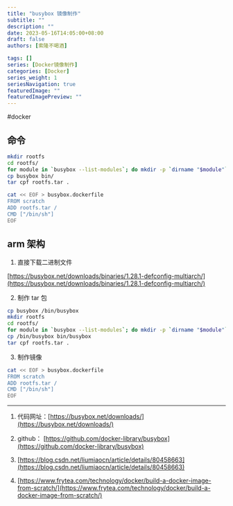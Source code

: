 ```yaml
---
title: "busybox 镜像制作"
subtitle: ""
description: ""
date: 2023-05-16T14:05:00+08:00
draft: false
authors: [索隆不喝酒]

tags: []
series: [Docker镜像制作]
categories: [Docker]
series_weight: 1
seriesNavigation: true
featuredImage: ""
featuredImagePreview: ""
---
```

<!--more-->
#docker 

##  命令

```sh
mkdir rootfs
cd rootfs/
for module in `busybox --list-modules`; do mkdir -p `dirname "$module"` && ln -sf /bin/busybox "$module"; done
cp busybox bin/
tar cpf rootfs.tar .

cat << EOF > busybox.dockerfile
FROM scratch
ADD rootfs.tar /
CMD ["/bin/sh"]
EOF
```

## arm 架构

1. 直接下载二进制文件

[https://busybox.net/downloads/binaries/1.28.1-defconfig-multiarch/](https://busybox.net/downloads/binaries/1.28.1-defconfig-multiarch/)

2. 制作 tar 包

```sh
cp busybox /bin/busybox
mkdir rootfs
cd rootfs/
for module in `busybox --list-modules`; do mkdir -p `dirname "$module"` && ln -sf /bin/busybox "$module"; done
cp /bin/busybox bin/busybox
tar cpf rootfs.tar .
```

3. 制作镜像

```sh
cat << EOF > busybox.dockerfile
FROM scratch
ADD rootfs.tar /
CMD ["/bin/sh"]
EOF
```

----

1.  代码网址：[https://busybox.net/downloads/](https://busybox.net/downloads/)
    
2.  github： [https://github.com/docker-library/busybox](https://github.com/docker-library/busybox)
    
3.  [https://blog.csdn.net/liumiaocn/article/details/80458663](https://blog.csdn.net/liumiaocn/article/details/80458663)
    
4.  [https://www.frytea.com/technology/docker/build-a-docker-image-from-scratch/](https://www.frytea.com/technology/docker/build-a-docker-image-from-scratch/)
